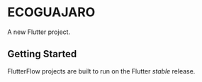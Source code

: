 # ECOGUAJARO

A new Flutter project.

## Getting Started

FlutterFlow projects are built to run on the Flutter _stable_ release.
